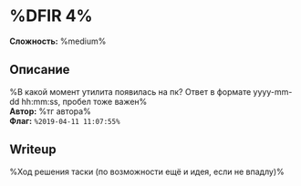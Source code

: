 # %DFIR 4%
**Сложность:** %medium%
## Описание
%В какой момент утилита появилась на пк? Ответ в формате yyyy-mm-dd hh:mm:ss, пробел тоже важен%<br>
**Автор:** %тг автора%<br>
**Флаг:** `%2019-04-11 11:07:55%`<br>
## Writeup
%Ход решения таски (по возможности ещё и идея, если не впадлу)%
